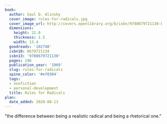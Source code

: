```yaml
---
book:
  author: Saul D. Alinsky
  cover_image: rules-for-radicals.jpg
  cover_image_url: http://covers.openlibrary.org/b/isbn/9780679721130-L.jpg
  dimensions:
    height: 21.0
    thickness: 1.5
    width: 13.4
  goodreads: '102748'
  isbn10: 0679721134
  isbn13: '9780679721130'
  pages: 196
  publication_year: '1969'
  slug: rules-for-radicals
  spine_color: '#ef0304'
  tags:
  - nonfiction
  - personal-development
  title: Rules for Radicals
plan:
  date_added: 2020-08-13
---
```


"the difference between being a realistic radical and being a rhetorical one."
